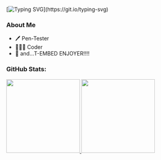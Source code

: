 [![Typing SVG](https://readme-typing-svg.demolab.com?font=Fira+Code&pause=1000&color=6793F7&width=435&lines=Hello!+I'm+Kotokk.;Welcome+to+my+Github+profile!)](https://git.io/typing-svg)

### About Me
- 🖊️ Pen-Tester
- 🧑🏻‍💻 Coder
- 🤔 and...T-EMBED ENJOYER!!!!

### GitHub Stats:
<div>
  <a href="https://github.com/qieixmw">
    <img height="195px" src="https://github-readme-stats.vercel.app/api?username=qieixmw&show_icons=true&theme=one_dark_pro&include_all_commits=true&count_private=true" />
    <img height="195px" src="https://github-readme-stats.vercel.app/api/top-langs/?username=qieixmw&layout=compact&langs_count=7&theme=one_dark_pro" />
  </a>
</div>
